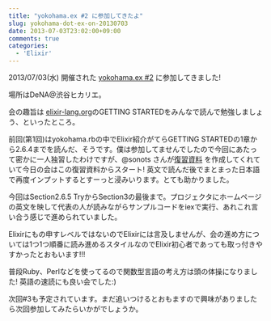 ```yaml
---
title: "yokohama.ex #2 に参加してきたよ"
slug: yokohama-dot-ex-on-20130703
date: 2013-07-03T23:02:00+09:00
comments: true
categories: 
  - 'Elixir'
---
```


2013/07/03(水) 開催された [yokohama.ex #2](http://www.zusaar.com/event/822004) に参加してきました!

<!--more-->

場所はDeNA@渋谷ヒカリエ。

会の趣旨は [elixir-lang.org](http://elixir-lang.org/)のGETTING STARTEDをみんなで読んで勉強しましょう、といったところ。

前回(第1回)はyokohama.rbの中でElixir紹介がてらGETTING STARTEDの1章から2.6.4までを読んだ、そうです。僕は参加してませんでしたので今回にあたって密かに一人独習したわけですが、@sonots さんが[復習資料](https://docs.google.com/presentation/d/1Tl-NTgGiW6V6QCCi2Hy0V81XZTjkAWEC22yTWE8ChP4/pub?start=false&loop=false&delayms=3000#slide=id.p) を作成してくれていて今日の会はこの復習資料からスタート! 英文で読んだ後でまとまった日本語で再度インプットするとすーっと浸みいります。とても助かりました。


今回はSection2.6.5 TryからSection3の最後まで。プロジェクタにホームページの英文を映して代表の人が読みながらサンプルコードをiexで実行、あれこれ言い合う感じで進められていました。

Elixirにもの申すレベルではないのでElixirには言及しませんが、会の進め方については1つ1つ順番に読み進めるスタイルなのでElixir初心者であっても取っ付きやすかったとおもいます!!!

普段Ruby、Perlなどを使ってるので関数型言語の考え方は頭の体操になりました! 英語の速読にも良い会でした:)

次回#3も予定されています。まだ追いつけるとおもますので興味がありましたら次回参加してみたらいかがでしょうか。
